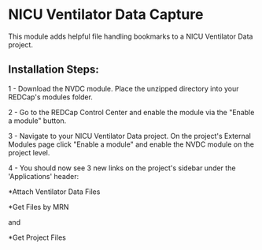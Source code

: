 # NICU Ventilator Data Capture
This module adds helpful file handling bookmarks to a NICU Ventilator Data project.

## Installation Steps:

1 - Download the NVDC module. Place the unzipped directory into your REDCap's modules folder.

2 - Go to the REDCap Control Center and enable the module via the "Enable a module" button.

3 - Navigate to your NICU Ventilator Data project. On the project's External Modules page click "Enable a module" and enable the NVDC module on the project level.

4 - You should now see 3 new links on the project's sidebar under the 'Applications' header:

*Attach Ventilator Data Files

*Get Files by MRN

and

*Get Project Files
